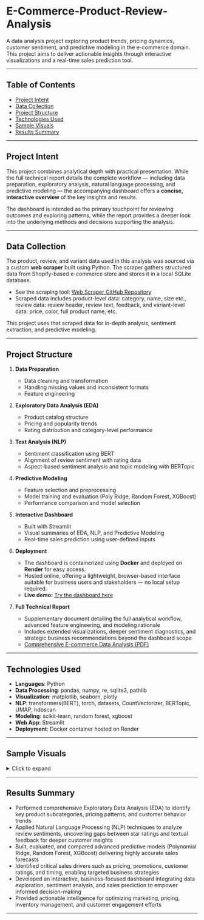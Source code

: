 # **E-Commerce-Product-Review-Analysis**

A data analysis project exploring product trends, pricing dynamics, customer sentiment, and predictive modeling in the e-commerce domain. This project aims to deliver actionable insights through interactive visualizations and a real-time sales prediction tool.

---

## Table of Contents

- [Project Intent](#project-intent)
- [Data Collection](#data-collection)
- [Project Structure](#project-structure)
- [Technologies Used](#technologies-used)
- [Sample Visuals](#sample-visuals)
- [Results Summary](#results-summary)

---
  
## **Project Intent**

This project combines analytical depth with practical presentation. While the full technical report details the complete workflow — including data preparation, exploratory analysis, natural language processing, and predictive modeling — the accompanying dashboard offers a **concise, interactive overview** of the key insights and results.

The dashboard is intended as the primary touchpoint for reviewing outcomes and exploring patterns, while the report provides a deeper look into the underlying methods and decisions supporting the analysis.

---

## **Data Collection**

The product, review, and variant data used in this analysis was sourced via a custom **web scraper** built using Python. The scraper gathers structured data from Shopify-based e-commerce store and stores it in a local SQLite database.

- See the scraping tool: [Web Scraper GitHub Repository]([https://github.com/Entire-Circus/Shopify-scraper])
- Scraped data includes product-level data: category, name, size etc., review data: review header, review text, feedback,  and variant-level data: price, color, full product name, etc.

This project uses that scraped data for in-depth analysis, sentiment extraction, and predictive modeling.

---

## **Project Structure**

1. **Data Preparation**  
   - Data cleaning and transformation  
   - Handling missing values and inconsistent formats  
   - Feature engineering

2. **Exploratory Data Analysis (EDA)**  
   - Product catalog structure  
   - Pricing and popularity trends  
   - Rating distribution and category-level performance

3. **Text Analysis (NLP)**  
   - Sentiment classification using BERT
   - Alignment of review sentiment with rating data
   - Aspect-based sentiment analysis and topic modeling with BERTopic

4. **Predictive Modeling**  
   - Feature selection and preprocessing  
   - Model training and evaluation (Poly Ridge, Random Forest, XGBoost)  
   - Performance comparison and model selection

5. **Interactive Dashboard**  
   - Built with Streamlit  
   - Visual summaries of EDA, NLP, and Predictive Modeling  
   - Real-time sales prediction using user-defined inputs  

6. **Deployment**  
   - The dashboard is containerized using **Docker** and deployed on **Render** for easy access.  
   - Hosted online, offering a lightweight, browser-based interface suitable for business users and stakeholders — no local setup required.  
   - **Live demo:** [Try the dashboard here](https://e-commerce-analysis-dashboard.onrender.com)
  
7. **Full Technical Report**  
   - Supplementary document detailing the full analytical workflow, advanced feature engineering, and modeling rationale  
   - Includes extended visualizations, deeper sentiment diagnostics, and strategic business recommendations beyond the dashboard scope
   - [Comprehensive E-commerce Data Analysis (PDF)](link)  

---

## **Technologies Used**

- **Languages**: Python  
- **Data Processing**: pandas, numpy, re, sqlite3, pathlib  
- **Visualization**: matplotlib, seaborn, plotly  
- **NLP**: transformers(BERT), torch, datasets, CountVectorizer, BERTopic, UMAP, hdbscan  
- **Modeling**: scikit-learn, random forest, xgboost
- **Web App**: Streamlit  
- **Deployment**: Docker container hosted on Render

---

## **Sample Visuals**

<details>
<summary>Click to expand</summary>

- ![Unique Products vs Total Products](plot_examples/unique_products_vs_total_variants.png)
- ![Top 10 Most Reviewed Products](plot_examples/top10_most_reviwed_products.png)
- ![Average Price by Category](plot_examples/average_price_by_category.png)
- ![BERT Score Distribution](plot_examples/bert_score_distribution.png)
- ![Aspects Sentiment Breakdown](plot_examples/bert_score_distribution.png)
- ![XGBoost Actual vs PRedicted Sales](plot_examples/xgboost_sales.png)
- ![XGBoost Feature Importance](plot_examples/xgboost_features.png)

</details>

---

## **Results Summary**

- Performed comprehensive Exploratory Data Analysis (EDA) to identify key product subcategories, pricing patterns, and customer behavior trends  
- Applied Natural Language Processing (NLP) techniques to analyze review sentiments, uncovering gaps between star ratings and textual feedback for deeper customer insights  
- Built, evaluated, and compared advanced predictive models (Polynomial Ridge, Random Forest, XGBoost) delivering highly accurate sales forecasts  
- Identified critical sales drivers such as pricing, promotions, customer ratings, and timing, enabling targeted business strategies  
- Developed an interactive, business-focused dashboard integrating data exploration, sentiment analysis, and sales prediction to empower informed decision-making  
- Provided actionable intelligence for optimizing marketing, pricing, inventory management, and customer engagement efforts  

---



